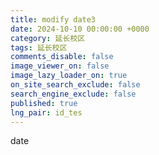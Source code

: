 ```yaml
---
title: modify date3
date: 2024-10-10 00:00:00 +0000
category: 延长校区
tags: 延长校区
comments_disable: false
image_viewer_on: false
image_lazy_loader_on: true
on_site_search_exclude: false
search_engine_exclude: false
published: true
lng_pair: id_tes
---
```

date